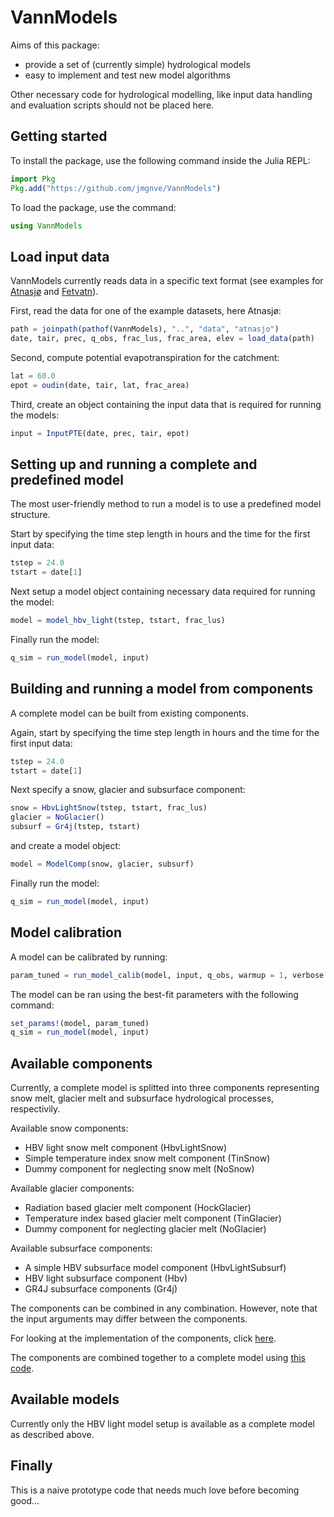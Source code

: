 # VannModels

Aims of this package: 

- provide a set of (currently simple) hydrological models
- easy to implement and test new model algorithms

Other necessary code for hydrological modelling, like input data handling and evaluation scripts should not be placed here.

## Getting started

To install the package, use the following command inside the Julia REPL:

````julia
import Pkg
Pkg.add("https://github.com/jmgnve/VannModels")
````

To load the package, use the command:

````julia
using VannModels
````

## Load input data

VannModels currently reads data in a specific text format (see examples for [Atnasjø](https://github.com/jmgnve/VannModels/tree/master/data/atnasjo) and [Fetvatn](https://github.com/jmgnve/VannModels/tree/master/data/fetvatn)). 

First, read the data for one of the example datasets, here Atnasjø:

````julia
path = joinpath(pathof(VannModels), "..", "data", "atnasjo")
date, tair, prec, q_obs, frac_lus, frac_area, elev = load_data(path)
````

Second, compute potential evapotranspiration for the catchment:

````julia
lat = 60.0
epot = oudin(date, tair, lat, frac_area)
````

Third, create an object containing the input data that is required for running the models:

````julia
input = InputPTE(date, prec, tair, epot)
````

## Setting up and running a complete and predefined model

The most user-friendly method to run a model is to use a predefined model structure.

Start by specifying the time step length in hours and the time for the first input data: 

````julia
tstep = 24.0
tstart = date[1]
````

Next setup a model object containing necessary data required for running the model:

````julia
model = model_hbv_light(tstep, tstart, frac_lus)
````

Finally run the model:

````julia
q_sim = run_model(model, input)
````

## Building and running a model from components

A complete model can be built from existing components.

Again, start by specifying the time step length in hours and the time for the first input data: 

````julia
tstep = 24.0
tstart = date[1]
````

Next specify a snow, glacier and subsurface component:

````julia
snow = HbvLightSnow(tstep, tstart, frac_lus)
glacier = NoGlacier()
subsurf = Gr4j(tstep, tstart)
````

and create a model object:

````julia
model = ModelComp(snow, glacier, subsurf)
````

Finally run the model:

````julia
q_sim = run_model(model, input)
````

## Model calibration

A model can be calibrated by running:

````julia
param_tuned = run_model_calib(model, input, q_obs, warmup = 1, verbose = :silent)
````

The model can be ran using the best-fit parameters with the following command:

````julia
set_params!(model, param_tuned)
q_sim = run_model(model, input)
````

## Available components

Currently, a complete model is splitted into three components representing snow melt, glacier melt and subsurface hydrological processes, respectivily.

Available snow components:

- HBV light snow melt component (HbvLightSnow)
- Simple temperature index snow melt component (TinSnow)
- Dummy component for neglecting snow melt (NoSnow)

Available glacier components:

- Radiation based glacier melt component (HockGlacier)
- Temperature index based glacier melt component (TinGlacier)
- Dummy component for neglecting glacier melt (NoGlacier)

Available subsurface components:

- A simple HBV subsurface model component (HbvLightSubsurf)
- HBV light subsurface component (Hbv)
- GR4J subsurface components (Gr4j)

The components can be combined in any combination. However, note that the input arguments may differ between the components.

For looking at the implementation of the components, click [here](https://github.com/jmgnve/VannModels/tree/master/src/components).

The components are combined together to a complete model using [this code](https://github.com/jmgnve/VannModels/blob/master/src/models/model_components.jl).

## Available models

Currently only the HBV light model setup is available as a complete model as described above.

## Finally

This is a naive prototype code that needs much love before becoming good...

